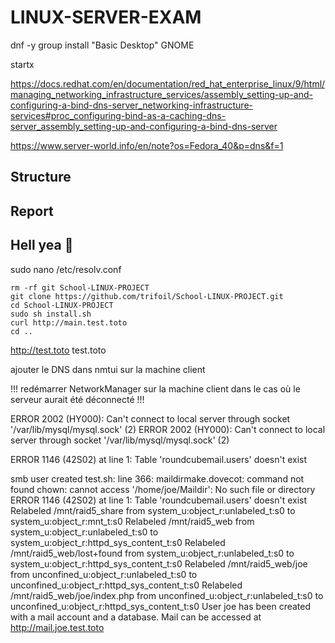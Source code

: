 # LINUX-SERVER-EXAM

dnf -y group install "Basic Desktop" GNOME 

startx

https://docs.redhat.com/en/documentation/red_hat_enterprise_linux/9/html/managing_networking_infrastructure_services/assembly_setting-up-and-configuring-a-bind-dns-server_networking-infrastructure-services#proc_configuring-bind-as-a-caching-dns-server_assembly_setting-up-and-configuring-a-bind-dns-server


https://www.server-world.info/en/note?os=Fedora_40&p=dns&f=1

## Structure

## Report 

## Hell yea 🤘

sudo nano /etc/resolv.conf



```
rm -rf git School-LINUX-PROJECT
git clone https://github.com/trifoil/School-LINUX-PROJECT.git
cd School-LINUX-PROJECT
sudo sh install.sh
curl http://main.test.toto
cd ..
```


http://test.toto
test.toto

ajouter le DNS dans nmtui sur la machine client

!!! redémarrer NetworkManager sur la machine client dans le cas où le serveur aurait été déconnecté !!!



ERROR 2002 (HY000): Can't connect to local server through socket '/var/lib/mysql/mysql.sock' (2)
ERROR 2002 (HY000): Can't connect to local server through socket '/var/lib/mysql/mysql.sock' (2)

ERROR 1146 (42S02) at line 1: Table 'roundcubemail.users' doesn't exist




smb user created
test.sh: line 366: maildirmake.dovecot: command not found
chown: cannot access '/home/joe/Maildir': No such file or directory
ERROR 1146 (42S02) at line 1: Table 'roundcubemail.users' doesn't exist
Relabeled /mnt/raid5_share from system_u:object_r:unlabeled_t:s0 to system_u:object_r:mnt_t:s0
Relabeled /mnt/raid5_web from system_u:object_r:unlabeled_t:s0 to system_u:object_r:httpd_sys_content_t:s0
Relabeled /mnt/raid5_web/lost+found from system_u:object_r:unlabeled_t:s0 to system_u:object_r:httpd_sys_content_t:s0
Relabeled /mnt/raid5_web/joe from unconfined_u:object_r:unlabeled_t:s0 to unconfined_u:object_r:httpd_sys_content_t:s0
Relabeled /mnt/raid5_web/joe/index.php from unconfined_u:object_r:unlabeled_t:s0 to unconfined_u:object_r:httpd_sys_content_t:s0
User joe has been created with a mail account and a database.
Mail can be accessed at http://mail.joe.test.toto